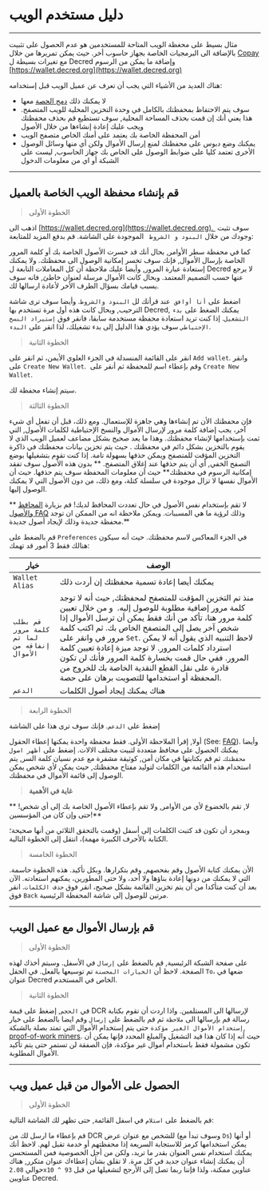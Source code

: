 # <i class="fa fa-firefox"></i> دليل مستخدم الويب

---

مثال بسيط على محغظة الويب المتاحة للمستخدمين هو عدم الحصول على تثبيت بالإضافة الى البرمجيات الخاصة بجهاز حاسوب أخر. حيث يمكن تمريرها من خلال [Copay](https://github.com/bitpay/copay) مع تغيرات بسيطة ل Decred وإضافة ما يمكن من الرسوم [https://wallet.decred.org](https://wallet.decred.org)

هناك العديد من الأشياء التي يجب أن تعرف عن عميل الويب قبل إستخدامه:

* لا يمكنك ذلك
  [دمج الحصة](/mining/proof-of-stake.md)
  معها
* سوف يتم الاحتفاظ بمحفظتك بالكامل في وحدة التخزين المحلية للويب
  المتصفح. هذا يعني أنك إن قمت بحذف المساحة المحلية, سوف تستطيع
  قم بحذف محفظتك ويجب عليك إعادة إنشاءها من خلال الأصول
* أمن المحفظة الخاصة بك يعتمد على أمنك الخاص
  متصفح الويب
* يمكنك وضع دبوس على محفظتك لمنع إرسال الأموال ولكن أي منها
  وسائل الوصول الأخرى  تعتمد كليا على ضوابط الوصول على الخاص بك
  جهاز الحاسوب, ليست على الشبكة أو اي من معلومات الدخول

---

## <i class="fa fa-plus-circle"></i> قم بإنشاء محفظة الويب الخاصة بالعميل

> الخطوة الأولى

اذهب الى  [https://wallet.decred.org](https://wallet.decred.org).  سوف تثبت وجودك من خلال  `البنود و الشروط ` الموجودة على الشاشة. قم بدفع المزيد للمتابعة:

كما في محفظة سطر الأوامر, بحال أنك قد خسرت الأصول الخاصة بك أو كلمة المرور الخاصة بإرسال الأموال, فإنك سوف تخسر إمكانية الوصول الى محفظتك. ولا يمكنك إستعادة عبارة المرور, وأيضا عليك ملاحظة أن كل المعاملات التابعة ل Decred لا يرجع عنها حسب التصميم المعتمد. وبحال كانت الأموال مرسلة لعنوان خاطئ, فانه سوف يسبب قيامك بسؤال الطرف الأخر لأعادة ارسالها لك. 

اضغط على `أنا أوافق`  عند قرأتك لل  `البنود والشروط`. وأيضا سوف ترى شاشة الترحيب, وبحال كانت هذه أول مرة تستخدم بها Decred, يمكنك الضغط على `بدء التشغيل`. إذا كنت تريد استعادة محفظة مستخدمة سابقا، فانقر فوق  `إستيراد النسخ الإحتياطي` سوف يؤدي هذا الدليل إلى بدء تشغيلك، لذا انقر على `البدء`.

> الخطوة الثانية

انقر على القائمة المنسدلة في الجزء العلوي الأيمن، ثم انقر على  `Add wallet`. وانقر على `Create New Wallet`.  وقم بإعطاء اسم للمحفظة ثم أنقر على `Create New Wallet`.

سيتم إنشاء محفظة لك.


> الخطوة الثالثة

فإن محفظتك الأن تم إنشاءها وهي جاهزة للإستعمال. ومع ذلك، قبل أن تفعل أي شيء آخر، يجب إضافة كلمة مرور لإرسال الأموال والنسخ الإحتياطية لكلمات الأصول, التي ثمت بإستخدامها لإنشاء محفظتك.  وهذا ما يعد صحيح بشكل مضاعف لعميل الويب الذي لا يقوم بالتخزين بشكل دائم في محفظتك . حيث يتم تخزين بيانات محفظتك في ذاكرة التخزين المؤقت للمتصفح ويمكن حذفها بسهولة تامة. إذا كنت تقوم بتشغيلها بوضع التصفح الخفي, أي أن يتم حذفها عند إغلاق المتصفح. ** بدون هذه الأصول سوف تفقد إمكانية الرسوم في محفظتك**  حيث أن معلومات المحفظة سوف يتم حذفها.  حيث أن الأموال نفسها لا تزال موجودة في سلسلة كتلة، ومع ذلك، من دون الأصول التي لا يمكنك الوصول إليها.

<i class="fa fa-exclamation-triangle"></i> ** لا تقم بإستخدام نفس الأصول في حال تعددت المحافظ لديك! قم بزيارة  [المحافظ والأصول FAQ](/faq/wallets-and-seeds.md#3-can-i-run-multiple-wallets) وذلك لرؤية ما هي المسببات. ويمكن ملاحظة انه من الممكن ان توجد محفظة جديدة وذلك لإيجاد أصول جديدة.**

قم بالضغط على  `Preferences` في الجزء المعاكس لاسم محفظتك. حيث أنه سيكون هنالك فقط 3 أمور قد تهمك:

خيار                                | الوصف
---                                   | ---
`Wallet Alias`                        | يمكنك أيضا إعادة تسمية محفظتك إن أردت ذلك
`قم بطلب كلمة مرور لما تم إنفاقه من الأموال` | منذ تم التخزين المؤقت للمتصفح لمحفظتك, حيث أنه لا توجد كلمة مرور إضافية مطلوبة للوصول إليه.  و من خلال تعيين كلمة مرور هنا، تأكد من أنك فقط يمكن أن ترسل الأموال إذا شخص آخر يصل إلى المتصفح الخاص بك. ثم اكتب كلمة مرور في وانقر على `Set`. لاحظ التنبيه الذي يقول أنه لا يمكن استرداد كلمات المرور. لا توجد ميزة إعادة تعيين كلمة المرور. ففي حال قمت بخسارة كلمة المرور فأنك لن تكون قادرة على نقل القطع النقدية الخاصة بك للخروج من المحفظة  أو استخدامها للتصويت برهان على حصة.
`الدعم`                              | هناك يمكنك إيجاد أصول الكلمات

> الخطوة الرابعة

إضغط على `الدعم`. فإنك سوف ترى هذا على الشاشة

أولا, إقرأ الملاحظة الأولى. فقط محفظة واحدة يمكنها إعطاء الحقول (See: [FAQ](#)). وأيضا يمكنك الحصول على محافظ متعددة لثبيت مختلف الالات. إضغط على  `أظهر اصول محفظتك`. ثم قم بكتابتها في مكان أمن, كوثيقة مشفرة مع عدم نسيان كلمة السر,  يتم استخدام هذه القائمة من الكلمات لتوليد مفتاح محفظتك, حيث يمكن لأي شخص يمكن الوصول إلى قائمة الأموال في محفظتك.

> **غاية في الأهمية**

** لا, تقم بالخضوع لأي من الأوامر, ولا تقم بإعطاء الأصول الخاصة بك إلى أي شخص! حتى وإن كان من المؤسسين!**

وبمجرد أن تكون قد كتبت الكلمات إلى أسفل (وقمت بالتحقق الثلاثي من أنها صحيحة؛ الكتابة بالأحرف الكبيرة مهمة)، انتقل إلى الخطوة التالية.

> الخطوة الخامسة

الأن يمكنك كتابة الأصول وقم بفحصهم, وقم بتكرارها. وبكل تأكيد. هذه الخطوة حاسمة. التي لا يمكنك من دونها إعادة بناؤها ولا أحد، ولا حتى المطورين، يمكنهم استعادته. الآن بعد أن كنت متأكدا من أن يتم تخزين القائمة بشكل صحيح، انقر فوق `حذف الكلمات`. انقر فوق `Back` مرتين للوصول إلى شاشة المحفظة الرئيسية.

---

## <i class="fa fa-long-arrow-right"></i> قم بإرسال الأموال مع عميل الويب

> الخطوة الأولى

على صفحة الشبكة الرئيسية, قم بالضغط على `إرسال` في الأسفل. وسيتم أخذك لهذه الصفحة. لاحظ أن `الخيارات المحسنة` تم توسيعها بالفعل. في الحقل `To`، ضعها في عنوان Decred الخاص في المستخدم.

> الخطوة الثانية

في  `الحجم`, إضغط على قيمة DCR لإرسالها الى المستلمين. واذا اردت أن تقوم بكتابة رسالة قم بإرسالها الى  `ملاحظة` ثم قم بالضغط على `إرسال` وقم ايضا بالضغط على خيار `إستخدام الأموال الغير مؤكدة` حتى يتم إستخدام الأموال التي تمتد بصلة بالشبكة, [proof-of-work miners](/mining/proof-of-work.md). حيث أنه إذا كان هذا قيد التشغيل والمبلغ المحدد فإنها يمكن أن تكون مشمولة فقط باستخدام أموال غير مؤكدة، فإن الصفقة لن تستمر حتى يتم تأكيد الأموال المطلوبة.

---

## <i class="fa fa-long-arrow-left"></i> الحصول على الأموال من قبل عميل ويب

> الخطوة الأولى

قم بالضغط على `استلام` في اسفل القائمة, حتى تظهر لك الشاشة التالية:

قم بإعطاء ما ارسل لك من DCR للشخص مع عنوان عرض (وسوف تبدأ مع `Ds`) أو أنها يمكن استخدامها كرمز للاستجابة السريعة إذا محفظتهم أو خدمة تقبل لهم. لاحظ أنك يمكنك استخدام نفس العنوان بقدر ما تريد، ولكن من أجل الخصوصية فمن المستحسن أن يمكنك إنشاء عنوان جديد في كل مرة. لا تقلق بشأن إعطاءك عنوان متكرر, هناك حوالي `2.08x10 ^ 93` عناوين ممكنة، ولذا فإننا ربما تصل إلى الأرجح لتشغيلها من قبل عناويين Decred.

